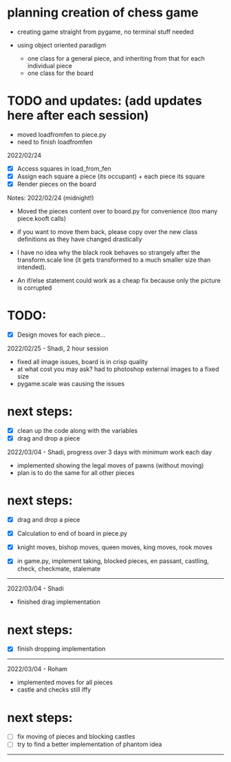 # planning creation of chess game

- creating game straight from pygame, no terminal stuff needed

- using object oriented paradigm
    - one class for a general piece, and inheriting from that for each individual piece
    - one class for the board

# TODO and updates: (add updates here after each session)
- moved loadfromfen to piece.py
- need to finish loadfromfen

2022/02/24
- [X] Access squares in load_from_fen
- [X] Assign each square a piece (its occupant) + each piece its square
- [X] Render pieces on the board

Notes: 2022/02/24 (midnight!)
- Moved the pieces content over to board.py for convenience (too many piece.kooft calls)
 + if you want to move them back, please copy over the new class definitions as they have changed drastically
- I have no idea why the black rook behaves so strangely after the transform.scale line (it gets transformed to a much smaller size than intended). 
 + An if/else statement could work as a cheap fix because only the picture is corrupted

# TODO:
- [X] Design moves for each piece...

2022/02/25 - Shadi, 2 hour session
- fixed all image issues, board is in crisp quality
- at what cost you may ask? had to photoshop external images to a fixed size
- pygame.scale was causing the issues

# next steps:
- [X] clean up the code along with the variables
- [X] drag and drop a piece

2022/03/04 - Shadi, progress over 3 days with minimum work each day
- implemented showing the legal moves of pawns (without moving)
- plan is to do the same for all other pieces
# next steps:
- [X] drag and drop a piece
- [X] Calculation to end of board in piece.py
- [X] knight moves, bishop moves, queen moves, king moves, rook moves

- [X] in game.py, implement taking, blocked pieces, en passant, castling, check, checkmate, stalemate

--------------------------------------------------------------------------------------------
2022/03/04 - Shadi
- finished drag implementation
# next steps:
- [X] finish dropping implementation
--------------------------------------------------------------------------------------------
2022/03/04 - Roham
- implemented moves for all pieces
- castle and checks still iffy
# next steps:
- [ ] fix moving of pieces and blocking castles
- [ ] try to find a better implementation of phantom idea
--------------------------------------------------------------------------------------------